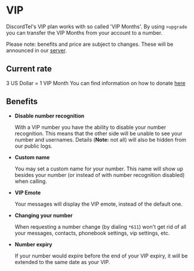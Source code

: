 #	VIP

DiscordTel's VIP plan works with so called 'VIP Months'. By using `>upgrade` you can transfer the VIP Months from your account to a number.

Please note: benefits and price are subject to changes. These will be announced in our [server][serverInvite].

## Current rate
3 US Dollar = 1 VIP Month
You can find information on how to donate [here](/docs/Donate)

##	Benefits

*	**Disable number recognition**

	With a VIP number you have the ability to disable your number recognition.
	This means that the other side will be unable to see your number and usernames.
	Details (**Note:** not all) will also be hidden from our public logs.

*	**Custom name**

	You may set a custom name for your number.
	This name will show up besides your number (or instead of with number recognition disabled) when calling.
	
*	**VIP Emote**

	Your messages will display the VIP emote, instead of the default one.
	
*	**Changing your number**

	When requesting a number change (by dialing `*611`) won't get rid of all your messages, contacts, phonebook settings, vip settings, etc.

*	**Number expiry**

	If your number would expire before the end of your VIP expiry, it will be extended to the same date as your VIP.
	
	[serverInvite]: https://discord.gg/qRVxY55
